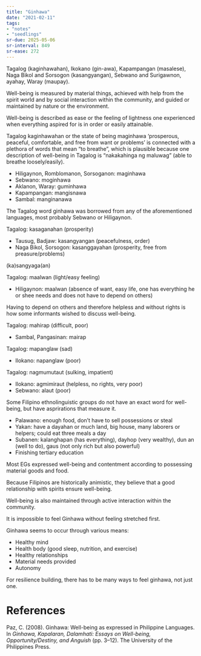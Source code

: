 ```yaml
---
title: "Ginhawa"
date: "2021-02-11"
tags:
- "notes"
- "seedlings"
sr-due: 2025-05-06
sr-interval: 849
sr-ease: 272
---
```


Tagalog (kaginhawahan), Ikokano (gin-awa), Kapampangan (masalese), Naga Bikol and Sorsogon (kasangyangan), Sebwano and Surigawnon, ayahay, Waray (maupay).

Well-being is measured by material things, achieved with help from the spirit world and by social interaction within the community, and guided or maintained by nature or the environment.

Well-being is described as ease or the feeling of lightness one experienced when everything aspired for is in order or easily attainable.

Tagalog kaginhawahan or the state of being maginhawa ‘prosperous, peaceful, comfortable, and free from want or problems’ is connected with a plethora of words that mean “to breathe”, which is plausible because one description of well-being in Tagalog is “nakakahinga ng maluwag” (able to breathe loosely/easily).

- Hiligaynon, Romblomanon, Sorsoganon: maginhawa
- Sebwano: moginhawa
- Aklanon, Waray: guminhawa
- Kapampangan: mangisnawa
- Sambal: manginanawa

The Tagalog word ginhawa was borrowed from any of the aforementioned languages, most probably Sebwano or Hiligaynon.

Tagalog: kasaganahan (prosperity)

- Tausug, Badjaw: kasangyangan (peacefulness, order)
- Naga Bikol, Sorsogon: kasanggayahan (prosperity, free from preasure/problems)

(ka)sangyaga(an)

Tagalog: maalwan (light/easy feeling)

- Hiligaynon: maalwan (absence of want, easy life, one has everything he or shee needs and does not have to depend on others)

Having to depend on others and therefore helpless and without rights is how some informants wished to discuss well-being.

Tagalog: mahirap (difficult, poor)

- Sambal, Pangasinan: mairap

Tagalog: mapanglaw (sad)

- Ilokano: napanglaw (poor)

Tagalog: nagmumutaut (sulking, impatient)

- Ilokano: agmimiraut (helpless, no rights, very poor)
- Sebwano: alaut (poor)

Some Filipino ethnolinguistic groups do not have an exact word for well-being, but have asprirations that measure it.

- Palawano: enough food, don’t have to sell possessions or steal
- Yakan: have a dayahan or much land, big house, many laborers or helpers; could eat three meals a day
- Subanen: kalanghapan (has everything), dayhop (very wealthy), dun an (well to do), gaus (not only rich but also powerful)
- Finishing tertiary education

Most EGs expressed well-being and contentment according to possessing material goods and food.

Because Filipinos are historically animistic, they believe that a good relationship with spirits ensure well-being.

Well-being is also maintained through active interaction within the community.

It is impossible to feel Ginhawa without feeling stretched first.

Ginhawa seems to occur through various means:
- Healthy mind
- Health body (good sleep, nutrition, and exercise)
- Healthy relationships
- Material needs provided
- Autonomy

For resilience building, there has to be many ways to feel ginhawa, not just one.

# References

Paz, C. (2008). Ginhawa: Well-being as expressed in Philippine Languages. In *Ginhawa, Kapalaran, Dalamhati: Essays on Well-being, Opportunity/Destiny, and Anguish* (pp. 3–12). The University of the Philippines Press.

